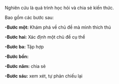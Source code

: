 Nghiên cứu là quá trình học hỏi và chia sẻ kiến thức.

Bao gồm các bước sau:

**-Bước một:** Khám phá về chủ đề mà mình thích thú

**-Bước hai:** Xác định một chủ đề cụ thể

**-Bước ba:** Tập hợp

**-Bước bốn:** 

**-Bước năm:** chia sẻ

**-Bước sáu:** xem xét, tự phản chiếu lại
